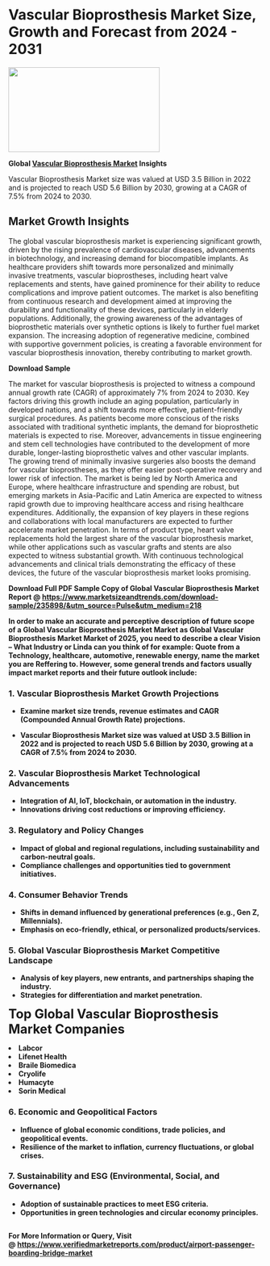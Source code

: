 <H1>Vascular Bioprosthesis Market Size, Growth and Forecast from 2024 - 2031</H1><img class="aligncenter size-medium wp-image-584254" src="https://thirdeyenews.in/wp-content/uploads/2024/09/Global-Market-Research-300x168.jpeg" alt="" width="300" height="168" /><p><strong>Global&nbsp;<a href="https://www.marketsizeandtrends.com/download-sample/235898/&amp;utm_source=Pulse&amp;utm_medium=218">Vascular Bioprosthesis Market</a> Insights</strong></p><p>Vascular Bioprosthesis Market size was valued at USD 3.5 Billion in 2022 and is projected to reach USD 5.6 Billion by 2030, growing at a CAGR of 7.5% from 2024 to 2030.</p><p><h2>Market Growth Insights</h2> <p>The global vascular bioprosthesis market is experiencing significant growth, driven by the rising prevalence of cardiovascular diseases, advancements in biotechnology, and increasing demand for biocompatible implants. As healthcare providers shift towards more personalized and minimally invasive treatments, vascular bioprostheses, including heart valve replacements and stents, have gained prominence for their ability to reduce complications and improve patient outcomes. The market is also benefiting from continuous research and development aimed at improving the durability and functionality of these devices, particularly in elderly populations. Additionally, the growing awareness of the advantages of bioprosthetic materials over synthetic options is likely to further fuel market expansion. The increasing adoption of regenerative medicine, combined with supportive government policies, is creating a favorable environment for vascular bioprosthesis innovation, thereby contributing to market growth.</p> <p><strong>Download Sample</strong></p> <p>The market for vascular bioprosthesis is projected to witness a compound annual growth rate (CAGR) of approximately 7% from 2024 to 2030. Key factors driving this growth include an aging population, particularly in developed nations, and a shift towards more effective, patient-friendly surgical procedures. As patients become more conscious of the risks associated with traditional synthetic implants, the demand for bioprosthetic materials is expected to rise. Moreover, advancements in tissue engineering and stem cell technologies have contributed to the development of more durable, longer-lasting bioprosthetic valves and other vascular implants. The growing trend of minimally invasive surgeries also boosts the demand for vascular bioprostheses, as they offer easier post-operative recovery and lower risk of infection. The market is being led by North America and Europe, where healthcare infrastructure and spending are robust, but emerging markets in Asia-Pacific and Latin America are expected to witness rapid growth due to improving healthcare access and rising healthcare expenditures. Additionally, the expansion of key players in these regions and collaborations with local manufacturers are expected to further accelerate market penetration. In terms of product type, heart valve replacements hold the largest share of the vascular bioprosthesis market, while other applications such as vascular grafts and stents are also expected to witness substantial growth. With continuous technological advancements and clinical trials demonstrating the efficacy of these devices, the future of the vascular bioprosthesis market looks promising.</p> <p><strong></p><p><span class=""><strong>Download Full PDF Sample Copy of Global Vascular Bioprosthesis Market Report</strong> @ <a href="https://www.marketsizeandtrends.com/download-sample/235898/&amp;utm_source=Pulse&amp;utm_medium=218" target="_blank">https://www.marketsizeandtrends.com/download-sample/235898/&amp;utm_source=Pulse&amp;utm_medium=218</a></span></p><p>In order to make an accurate and perceptive description of future scope of a Global&nbsp;Vascular Bioprosthesis Market Market as Global&nbsp;Vascular Bioprosthesis Market Market of 2025, you need to describe a clear Vision &ndash; What Industry or Linda can you think of for example: Quote from a Technology, healthcare, automotive, renewable energy, name the market you are Reffering to. However, some general trends and factors usually impact market reports and their future outlook include:</p><h3>1.&nbsp;<strong>Vascular Bioprosthesis Market Growth Projections</strong></h3><ul><li>Examine market size trends, revenue estimates and CAGR (Compounded Annual Growth Rate) projections.</li><li><p>Vascular Bioprosthesis Market size was valued at USD 3.5 Billion in 2022 and is projected to reach USD 5.6 Billion by 2030, growing at a CAGR of 7.5% from 2024 to 2030.</p></li></ul><h3>2.&nbsp;<strong>Vascular Bioprosthesis Market Technological Advancements</strong></h3><ul><li>Integration of AI, IoT, blockchain, or automation in the industry.</li><li>Innovations driving cost reductions or improving efficiency.</li></ul><h3>3.&nbsp;<strong>Regulatory and Policy Changes</strong></h3><ul><li>Impact of global and regional regulations, including sustainability and carbon-neutral goals.</li><li>Compliance challenges and opportunities tied to government initiatives.</li></ul><h3>4.&nbsp;<strong>Consumer Behavior Trends</strong></h3><ul><li>Shifts in demand influenced by generational preferences (e.g., Gen Z, Millennials).</li><li>Emphasis on eco-friendly, ethical, or personalized products/services.</li></ul><h3>5.&nbsp;<strong>Global Vascular Bioprosthesis Market Competitive Landscape</strong></h3><ul><li>Analysis of key players, new entrants, and partnerships shaping the industry.</li><li>Strategies for differentiation and market penetration.</li></ul><p data-pm-slice="1 1 []"><span style="color: inherit; font-family: inherit; font-size: 25px;">Top Global Vascular Bioprosthesis Market Companies</span></p><div class="" data-test-id=""><p><li>Labcor</li><li> Lifenet Health</li><li> Braile Biomedica</li><li> Cryolife</li><li> Humacyte</li><li> Sorin Medical</li></p></div><h3>6.&nbsp;<strong>Economic and Geopolitical Factors</strong></h3><ul><li>Influence of global economic conditions, trade policies, and geopolitical events.</li><li>Resilience of the market to inflation, currency fluctuations, or global crises.</li></ul><h3>7.&nbsp;<strong>Sustainability and ESG (Environmental, Social, and Governance)</strong></h3><ul><li>Adoption of sustainable practices to meet ESG criteria.</li><li>Opportunities in green technologies and circular economy principles.</li></ul><h2><strong style="font-size: 14px;">For More Information or Query, Visit @&nbsp;</strong><a style="background-color: #ffffff; font-size: 14px;" href="https://www.marketsizeandtrends.com/report/vascular-bioprosthesis-market/" target="_blank">https://www.verifiedmarketreports.com/product/airport-passenger-boarding-bridge-market</a></h2>
